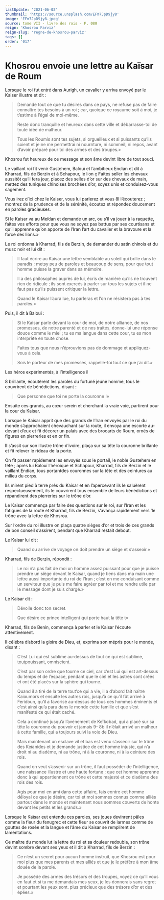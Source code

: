 ```yaml
---
lastUpdate: '2021-06-02'
thumbnail: 'https://source.unsplash.com/EFm7JpD9jy8'
image: 'EFm7JpD9jy8.jpeg'
source: tome VII - livre des rois - P. 080
reign: 'Khosrou Parviz'
reign-slug: 'regne-de-khosrou-parviz'
tags: []
order: '017'
---
```


# Khosrou envoie une lettre au Kaïsar de Roum

Lorsque le roi fut entré dans Aurigh, un cavalier y arriva envoyé par le Kaiser illustre et dit :

> Demande tout ce que tu désires dans ce pays, ne refuse pas de faire connaître tes besoins à un roi ; car, quoique ce royaume soit à moi, je t’estime à l’égal de moi-même.
>
> Reste donc tranquille et heureux dans cette ville et débarrasse-toi de toute idée de malheur.
>
> Tous les Roumis sont tes sujets, si orgueilleux et si puissants qu’ils soient et je ne me permettrai ni nourriture, ni sommeil, ni repos, avant d’avoir préparé pour toi des armes et des troupes.»

Khosrou fut heureux de ce message et son âme devint libre de tout souci.

Le vaillant roi fit venir Gustehem, Balouï et l’ambitieux Endian et dit à Kharrad, fils de Berzin et à Schapour, le lion ç Faites seller les chevaux aussitôt qu’il fera jour, placez des selles d’or sur des chevaux de main, mettez des tuniques chinoises brochées d’or, soyez unis et conduisez-vous sagement.

Vous irez d’ici chez le Kaiser, vous lui parlerez et vous 8l l’écouterez ; montrez de la prudence et de la sérénité, écoutez et répondez doucement en paroles gracieuses.

Si le Kaisar va au Meïdan et demande un arc, ou s’il va jouer à la raquette, faites vos efforts pour que vous ne soyez pas battus par ses courtisans et qu’il apprenne qu’on apporte de l’Iran l’art du cavalier et la bravoure et la force des lions.»

Le roi ordonna à Kharrad, fils de Berzin, de demander du satin chinois et du musc noir et lui dit :

> Il faut écrire au Kaisar une lettre semblable au soleil qui brille dans le paradis ; metsy peu de paroles et beaucoup de sens, pour que tout homme puisse la graver dans sa mémoire.
>
> Il a des philosophes auprès de lui, écris de manière qu’ils ne trouvent rien de ridicule ; ils sont exercés à parler sur tous les sujets et il ne faut pas qu’ils puissent critiquer la lettre.
>
> Quand le Kaisar l’aura lue, tu parleras et l’on ne résistera pas à tes paroles.»

Puis, il dit à Baloui :

> Si le Kaisar parle devant la cour de moi, de notre alliance, de nos promesses, de notre parenté et de nos traités, donne-lui une réponse douce comme le miel ; tu es ma langue dans cette cour, tu es mon interprète en toute chose.
>
> Faites tous que nous n’éprouvions pas de dommage et appliquez-vous à cela.
>
> Sois le porteur de mes promesses, rappelle-toi tout ce que j’ai dit.»

Les héros expérimentés, à l’intelligence il

8 brillante, écoutèrent les paroles du fortuné jeune homme, tous le couvrirent de bénédictions, disant :

> Que personne que toi ne porte la couronne !»

Ensuite ces grands, au cœur serein et cherchant la vraie voie, partirent pour la cour du Kaisar.

Lorsque le Kaisar apprit que des grands de l’Iran envoyés par le roi du monde s’approchaient chevauchant sur la route, il envoya une escorte au-devant d’eux et fit décorer un palais avec des brocarts de Roum, ornés de figures en pierreries et en or fin.

Il s’assit sur son illustre trône d’ivoire, plaça sur sa tête la couronne brillante et fit relever le rideau de la porte.

On fit passer rapidement les envoyés sous le portail, le noble Gustehem en tête ; après lui Balouï l’héroique et Schapour, Kharrad, fils de Berzin et le vaillant Endian, tous portantdes couronnes sur la tête et des ceintures au milieu du corps.

Ils mirent pied à terre près du Kaisar et en l’apercevant ils le saluèrent respectueusement, ils le couvrirent tous ensemble de leurs bénédictions et répandirent des pierreries sur le trône d’or.

Le Kaisar commença par faire des questions sur le roi, sur l’Iran et les fatigues de la route et Kharrad, fils de Berzin, s’avança rapidement vers ’le trône avec la lettre de Khosrou.

Sur l’ordre du roi illustre on plaça quatre sièges d’or et trois de ces grands de bon conseil s’assirent, pendant que Kharrad restait debout.

Le Kaisar lui dit :

> Quand ou arrive de voyage on doit prendre un siège et s’asseoir.»

Kharrad, fils de Berzin, répondit :

> Le roi n’a pas fait de moi un homme assez puissant pour que je puisse prendre un siège devant le Kaisar, quand je tiens dans ma main une lettre aussi importante du roi de l’Iran ; c’est en me conduisant comme un serviteur que je puis me faire agréer par toi et me rendre utile par le message dont je suis chargé.»

Le Kaisar dit :

> Dévoile donc ton secret.
>
> Que désire ce prince intelligent qui porte haut la tête t»

Kharrad, fils de Benin, commença à parler et le Kaisar l’écoute attentivement.

Il célébra d’abord la gloire de Dieu, et, exprima son mépris pour le monde, disant :

> C’est Lui qui est sublime au-dessus de tout ce qui est sublime, toutpouissant, omniscient.
>
> C’est par son ordre que tourne ce ciel, car c’est Lui qui est art-dessus du temps et de l’espace, pendant que le ciel et les astres sont créés et ont été placés sur la sphère qui tourne.
>
> Quand il a tiré de la terre tout’ce qui a vie, il a d’abord fait naître Kaioumors et ensuite les autres rois, jusqu’à ce qu’il fût arrivé à Feridoun, qu’il a favorisé au-dessus de tous ces hommes éminents et c’est ainsi qu’a paru dans le monde cette famille et que s’est manifesté ce qui était caché.
>
> Cela a continué jusqu’à l’avènement de Keïkobad, qui a placé sur sa tête la couronne du pouvoir et jamais 9- 8b
il n’élait arrivé un malheur à cette famille, qui a toujours suivi la voie de Dieu.
>
> Mais maintenant un esclave vil et bas est venu s’asseoir sur le trône des Keïanides et je demande justice de cet homme injuste, qui n’a droit ni au diadème, ni au trône, ni à la couronne, ni à la ceinture des rois.
>
> Quand on veut s’asseoir sur un trône, il faut posséder de l’intelligence, une naissance illustre et une haute fortune ; que cet homme apprenne donc à qui appartiennent ce trône et cette majesté et ce diadème des rois des rois.
>
> Agis pour moi en ami dans cette affaire, fais contre cet homme déloyal ce que je désire, car toi et moi sommes connus comme alliés partout dans le monde et maintenant nous sommes couverts de honte devant les petits et les grands.»

Lorsque le Kaïsar eut entendu ces paroles, ses joues devinrent pâles comme la fleur du fenugrec et cette fleur se couvrit de larmes comme de gouttes de rosée et la langue et l’âme du Kaisar se remplirent de lamentations.

Ce maître du monde lut la lettre du roi et sa douleur redoubla, son trône devint sombre devant ses yeux et il dit à Kharrad, fils de Berzin :

> Ce n’est un secret pour aucun homme instruit, que Khosrou est pour moi plus que mes parents et mes alliés et que je le préfère à mon âme douée de la parole.
>
> Je possède des armes des trésors et des troupes, voyez ce qu’il vous en faut et si tu me demandais mes yeux, je les donnerais sans regret et pourtant les yeux sont. plus précieux que des trésors d’or et des épées.»
